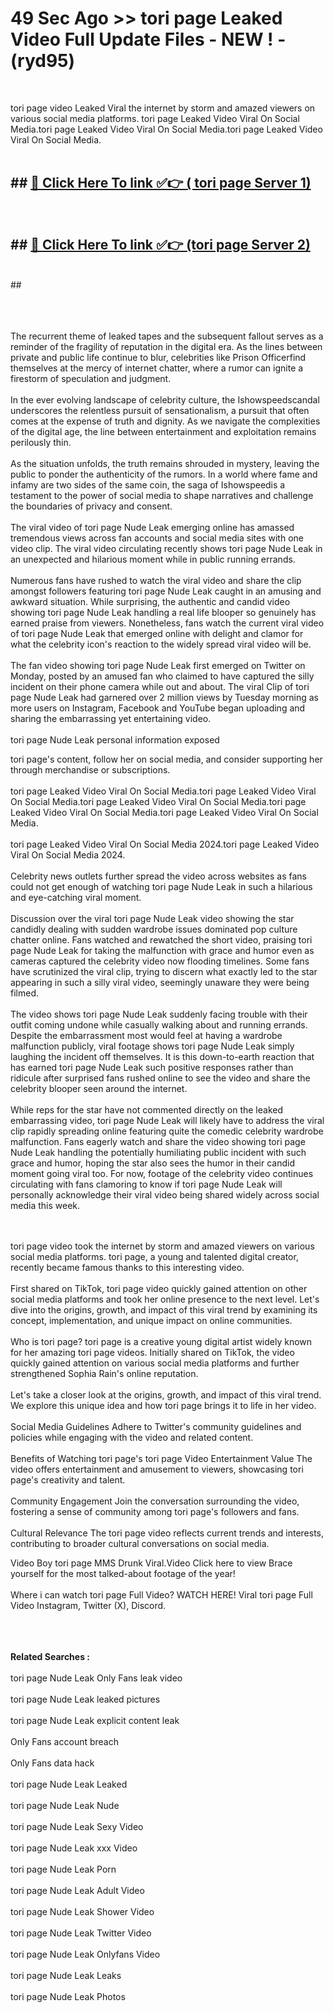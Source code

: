 # 49 Sec Ago >> tori page Leaked Video Full Update Files - NEW ! - (ryd95) <br>
<br>

tori page video Leaked Viral the internet by storm and amazed viewers on various social media platforms. tori page Leaked Video Viral On Social Media.tori page Leaked Video Viral On Social Media.tori page Leaked Video Viral On Social Media.<br>
 <br>

## ##  <a href="https://clipsfans.site?title=tori_page&ref=gitt">🔴 Click Here To link ✅👉 ( tori page Server 1)</a><br>
  <br>

##  ##  <a href="https://clipsfans.site?title=tori_page&ref=gitt">🔴 Click Here To link ✅👉 (tori page  Server 2)</a><br>
  <br>
  ##


  <br>

  <br>

<br><br>
The recurrent theme of leaked tapes and the subsequent fallout serves as a reminder of the fragility of reputation in the digital era. As the lines between private and public life continue to blur, celebrities like Prison Officerfind themselves at the mercy of internet chatter, where a rumor can ignite a firestorm of speculation and judgment.
<br><br>
In the ever evolving landscape of celebrity culture, the Ishowspeedscandal underscores the relentless pursuit of sensationalism, a pursuit that often comes at the expense of truth and dignity. As we navigate the complexities of the digital age, the line between entertainment and exploitation remains perilously thin.
<br><br>
As the situation unfolds, the truth remains shrouded in mystery, leaving the public to ponder the authenticity of the rumors. In a world where fame and infamy are two sides of the same coin, the saga of Ishowspeedis a testament to the power of social media to shape narratives and challenge the boundaries of privacy and consent.
<br><br>
The viral video of tori page Nude Leak emerging online has amassed tremendous views across fan accounts and social media sites with one video clip. The viral video circulating recently shows tori page Nude Leak in an unexpected and hilarious moment while in public running errands.
<br><br>
Numerous fans have rushed to watch the viral video and share the clip amongst followers featuring tori page Nude Leak caught in an amusing and awkward situation. While surprising, the authentic and candid video showing tori page Nude Leak handling a real life blooper so genuinely has earned praise from viewers. Nonetheless, fans watch the current viral video of tori page Nude Leak that emerged online with delight and clamor for what the celebrity icon's reaction to the widely spread viral video will be.
<br><br>
The fan video showing tori page Nude Leak first emerged on Twitter on Monday, posted by an amused fan who claimed to have captured the silly incident on their phone camera while out and about. The viral Clip of tori page Nude Leak had garnered over 2 million views by Tuesday morning as more users on Instagram, Facebook and YouTube began uploading and sharing the embarrassing yet entertaining video.
<br><br>
tori page Nude Leak personal information exposed


tori page's content, follow her on social media, and consider supporting her through merchandise or subscriptions.
<br><br>
tori page Leaked Video Viral On Social Media.tori page Leaked Video Viral On Social Media.tori page Leaked Video Viral On Social Media.tori page Leaked Video Viral On Social Media.tori page Leaked Video Viral On Social Media.
<br><br>
tori page Leaked Video Viral On Social Media 2024.tori page Leaked Video Viral On Social Media 2024.
<br><br>
Celebrity news outlets further spread the video across websites as fans could not get enough of watching tori page Nude Leak in such a hilarious and eye-catching viral moment.
<br><br>
Discussion over the viral tori page Nude Leak video showing the star candidly dealing with sudden wardrobe issues dominated pop culture chatter online. Fans watched and rewatched the short video, praising tori page Nude Leak for taking the malfunction with grace and humor even as cameras captured the celebrity video now flooding timelines. Some fans have scrutinized the viral clip, trying to discern what exactly led to the star appearing in such a silly viral video, seemingly unaware they were being filmed.
<br><br>
The video shows tori page Nude Leak suddenly facing trouble with their outfit coming undone while casually walking about and running errands. Despite the embarrassment most would feel at having a wardrobe malfunction publicly, viral footage shows tori page Nude Leak simply laughing the incident off themselves. It is this down-to-earth reaction that has earned tori page Nude Leak such positive responses rather than ridicule after surprised fans rushed online to see the video and share the celebrity blooper seen around the internet.
<br><br>
While reps for the star have not commented directly on the leaked embarrassing video, tori page Nude Leak will likely have to address the viral clip rapidly spreading online featuring quite the comedic celebrity wardrobe malfunction. Fans eagerly watch and share the video showing tori page Nude Leak handling the potentially humiliating public incident with such grace and humor, hoping the star also sees the humor in their candid moment going viral too. For now, footage of the celebrity video continues circulating with fans clamoring to know if tori page Nude Leak will personally acknowledge their viral video being shared widely across social media this week.


<br><br>
tori page video took the internet by storm and amazed viewers on various social media platforms. tori page, a young and talented digital creator, recently became famous thanks to this interesting video.
<br><br>
First shared on TikTok, tori page video quickly gained attention on other social media platforms and took her online presence to the next level. Let's dive into the origins, growth, and impact of this viral trend by examining its concept, implementation, and unique impact on online communities.
<br><br>
Who is tori page? tori page is a creative young digital artist widely known for her amazing tori page videos. Initially shared on TikTok, the video quickly gained attention on various social media platforms and further strengthened Sophia Rain's online reputation.
<br><br>
Let's take a closer look at the origins, growth, and impact of this viral trend. We explore this unique idea and how tori page brings it to life in her video.
<br><br>
Social Media Guidelines Adhere to Twitter's community guidelines and policies while engaging with the video and related content.
<br><br>
Benefits of Watching tori page's tori page Video Entertainment Value The video offers entertainment and amusement to viewers, showcasing tori page's creativity and talent.
<br><br>
Community Engagement Join the conversation surrounding the video, fostering a sense of community among tori page's followers and fans.
<br><br>
Cultural Relevance The tori page video reflects current trends and interests, contributing to broader cultural conversations on social media.

Video Boy tori page MMS Drunk Viral.Video Click here to view Brace yourself for the most talked-about footage of the year!
<br><br>
Where i can watch tori page Full Video? WATCH HERE! Viral tori page Full Video Instagram, Twitter (X), Discord.
<br><br>

<br><br>
<strong>Related Searches :</strong>
<br><br>
tori page Nude Leak Only Fans leak video
<br><br>
tori page Nude Leak leaked pictures
<br><br>
tori page Nude Leak explicit content leak
<br><br>
Only Fans account breach
<br><br>
Only Fans data hack
<br><br>
tori page Nude Leak Leaked
<br><br>
tori page Nude Leak Nude
<br><br>
tori page Nude Leak Sexy Video
<br><br>
tori page Nude Leak xxx Video
<br><br>
tori page Nude Leak Porn
<br><br>
tori page Nude Leak Adult Video
<br><br>
tori page Nude Leak Shower Video
<br><br>
tori page Nude Leak Twitter Video
<br><br>
tori page Nude Leak Onlyfans Video
<br><br>
tori page Nude Leak Leaks
<br><br>
tori page Nude Leak Photos